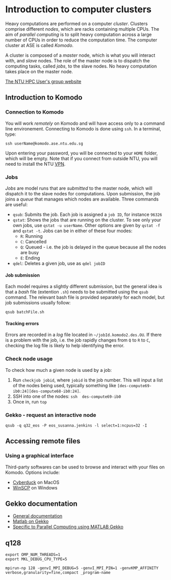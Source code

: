 # Introduction to computer clusters

Heavy computations are performed on a computer *cluster*. Clusters comprise different *nodes*, which are racks containing multiple CPUs. The aim of *parallel computing* is to split heavy computation across a large number of CPUs in order to reduce the computation time. The computer cluster at ASE is called *Komodo*.

A cluster is composed of a *master* node, which is what you will interact with, and *slave* nodes. The role of the master node is to dispatch the computing tasks, called *jobs*, to the slave nodes. No heavy computation takes place on the master node.

[The NTU HPC User's group website](https://entuedu.sharepoint.com/teams/ntuhpcusersgroup2)


## Introduction to Komodo
### Connection to Komodo
You will work *remotely* on Komodo and will have access only to a command line environement. Connecting to Komodo is done using `ssh`. In a terminal, type:

```
ssh userName@komodo.ase.ntu.edu.sg
```

Upon entering your password, you will be connected to your `HOME` folder, which will be empty. Note that if you connect from outside NTU, you will need to install the NTU [VPN](https://ntuvpn.ntu.edu.sg/dana-na/auth/url_default/welcome.cgi).

### Jobs
*Jobs* are model runs that are *submitted* to the master node, which will dispatch it to the slave nodes for computations. Upon submission, the job joins a *queue* that manages which nodes are available. Three commands are useful:
- `qsub`: Submits the job. Each job is assigned a `job ID`, for instance `96326`
- `qstat`: Shows the jobs that are running on the cluster. To see only your own jobs, use `qstat -u userName`. Other options are given by `qstat -f` and `qstat -t`. Jobs can be in either of these four modes:
  - `R`: Running
  - `C`: Cancelled
  - `Q`: Queued - i.e. the job is delayed in the queue because all the nodes are busy
  - `E`: Ending
- `qdel`: Deletes a given job, use as `qdel jobID`

#### Job submission
Each model requires a slightly different submission, but the general idea is that a *bash* file (extention `.sh`) needs to be submitted using the `qsub` command. The relevant bash file is provided separately for each model, but job submissions usually follow:
```
qsub batchFile.sh
```

#### Tracking errors
Errors are recorded in a *log* file located in `~/jobId.komodo2.des.OU`. If there is a problem with the job, i.e. the job rapidly changes from `Q` to `R` to `C`, checking the log file is likely to help identifying the error.

### Check node usage
To check how much a given node is used by a job:
1. Run `checkjob jobid`, where `jobid` is the job number. This will input a list of the nodes being used, typically something like `[des-compute69-ib0:24][des-compute68-ib0:24]`.
2. SSH into one of the nodes: `ssh  des-compute69-ib0`
3. Once in, run `top`

### Gekko - request an interactive node
```
qsub -q q32_eos -P eos_susanna.jenkins -l select=1:ncpus=32 -I
```

## Accessing remote files

### Using a graphical interface
Third-party softwares can be used to browse and interact with your files on Komodo. Options include:
- [Cyberduck](https://cyberduck.io) on MacOS
- [WinSCP](https://winscp.net/eng/download.php) on Windows


## Gekko documentation
- [General documentation](https://entuedu.sharepoint.com/teams/ntuhpcusersgroup2)
- [Matlab on Gekko](https://entuedu.sharepoint.com/teams/ntuhpcusersgroup2/SitePages/Running-MATLAB-on-Gekko.aspx)
- [Specific to Parallel Computing using MATLAB Gekko](https://entuedu.sharepoint.com/teams/ntuhpcusersgroup2/Shared%20Documents/Getting%20Started%20with%20Parallel%20Computing%20using%20MATLAB%20Gekko%20v1-0.pdf)

## q128
```
export OMP_NUM_THREADS=1
export MKL_DEBUG_CPU_TYPE=5

mpirun-np 128 -genvI_MPI_DEBUG=5 -genvI_MPI_PIN=1 -genvKMP_AFFINITY verbose,granularity=fine,compact _program-name

```